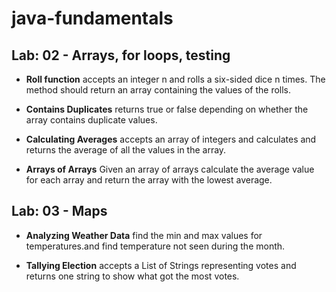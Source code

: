 # java-fundamentals
## Lab: 02 - Arrays, for loops, testing

* **Roll function**
 accepts an integer n and rolls a six-sided dice n times. The method should return an array containing the values of the rolls.
 
* **Contains Duplicates**
returns true or false depending on whether the array contains duplicate values.

* **Calculating Averages**
 accepts an array of integers and calculates and returns the average of all the values in the array.

* **Arrays of Arrays**
Given an array of arrays calculate the average value for each array and return the array with the lowest average.


## Lab: 03 - Maps
* **Analyzing Weather Data**
find the min and max values for temperatures.and find temperature not seen during the month. 

* **Tallying Election**
accepts a List of Strings representing votes and returns one string to show what got the most votes.